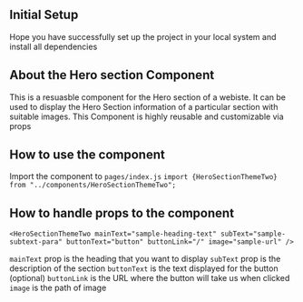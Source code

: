 ## Initial Setup

Hope you have successfully set up the project in your local system and install all dependencies

## About the Hero section Component

This is a resuasble component for the Hero section of a webiste. It can be used to display the Hero Section information of a particular section with suitable images. This Component is highly reusable and customizable via props

## How to use the component

Import the component to `pages/index.js`
`import {HeroSectionThemeTwo} from "../components/HeroSectionThemeTwo";`

## How to handle props to the component

```
<HeroSectionThemeTwo mainText="sample-heading-text" subText="sample-subtext-para" buttonText="button" buttonLink="/" image="sample-url" />
```

`mainText` prop is the heading that you want to display
`subText` prop is the description of the section
`buttonText` is the text displayed for the button (optional)
`buttonLink` is the URL where the button will take us when clicked
`image` is the path of image
